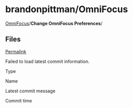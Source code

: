 # brandonpittman/OmniFocus

[OmniFocus]()/**Change OmniFocus Preferences**/

## Files <a id="files"></a>

 [Permalink](https://github.com/brandonpittman/OmniFocus/tree/ce17cc98e14d1752649e82c80487a533075da23a/Change%20OmniFocus%20Preferences)

 Failed to load latest commit information.

Type

Name

Latest commit message

Commit time

